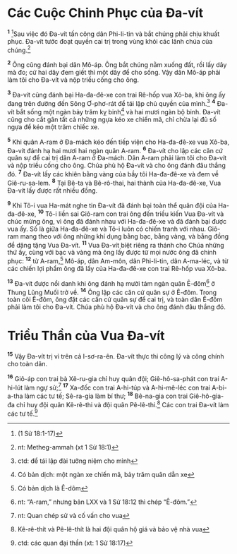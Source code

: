 # Các Cuộc Chinh Phục của Ða-vít
<sup><b>1</b></sup> [^1@-3d0a3733-c8b6-41d7-b105-16c3fb95eccb]Sau việc đó Ða-vít tấn công dân Phi-li-tin và bắt chúng phải chịu khuất phục. Ða-vít tước đoạt quyền cai trị trong vùng khỏi các lãnh chúa của chúng.[^1-3d0a3733-c8b6-41d7-b105-16c3fb95eccb]

<sup><b>2</b></sup> Ông cũng đánh bại dân Mô-áp. Ông bắt chúng nằm xuống đất, rồi lấy dây mà đo; cứ hai dây đem giết thì một dây để cho sống. Vậy dân Mô-áp phải làm tôi cho Ða-vít và nộp triều cống cho ông.

<sup><b>3</b></sup> Ða-vít cũng đánh bại Ha-đa-đê-xe con trai Rê-hốp vua Xô-ba, khi ông ấy đang trên đường đến Sông Ơ-phơ-rát để tái lập chủ quyền của mình.[^2-3d0a3733-c8b6-41d7-b105-16c3fb95eccb] <sup><b>4</b></sup> Ða-vít bắt sống một ngàn bảy trăm kỵ binh[^3-3d0a3733-c8b6-41d7-b105-16c3fb95eccb] và hai mươi ngàn bộ binh. Ða-vít cũng cho cắt gân tất cả những ngựa kéo xe chiến mã, chỉ chừa lại đủ số ngựa để kéo một trăm chiếc xe.

<sup><b>5</b></sup> Khi quân A-ram ở Ða-mách kéo đến tiếp viện cho Ha-đa-đê-xe vua Xô-ba, Ða-vít đánh hạ hai mươi hai ngàn quân A-ram. <sup><b>6</b></sup> Ða-vít cho lập các căn cứ quân sự để cai trị dân A-ram ở Ða-mách. Dân A-ram phải làm tôi cho Ða-vít và nộp triều cống cho ông. Chúa phù hộ Ða-vít và cho ông đánh đâu thắng đó. <sup><b>7</b></sup> Ða-vít lấy các khiên bằng vàng của bầy tôi Ha-đa-đê-xe và đem về Giê-ru-sa-lem. <sup><b>8</b></sup> Tại Bê-ta và Bê-rô-thai, hai thành của Ha-đa-đê-xe, Vua Ða-vít lấy được rất nhiều đồng.

<sup><b>9</b></sup> Khi Tô-i vua Ha-mát nghe tin Ða-vít đã đánh bại toàn thể quân đội của Ha-đa-đê-xe, <sup><b>10</b></sup> Tô-i liền sai Giô-ram con trai ông đến triều kiến Vua Ða-vít và chúc mừng ông, vì ông đã đánh nhau với Ha-đa-đê-xe và đã đánh bại được vua ấy. Số là giữa Ha-đa-đê-xe và Tô-i luôn có chiến tranh với nhau. Giô-ram mang theo với ông những khí dụng bằng bạc, bằng vàng, và bằng đồng để dâng tặng Vua Ða-vít. <sup><b>11</b></sup> Vua Ða-vít biệt riêng ra thánh cho Chúa những thứ ấy, cùng với bạc và vàng mà ông lấy được từ mọi nước ông đã chinh phục: <sup><b>12</b></sup> từ A-ram,[^4-3d0a3733-c8b6-41d7-b105-16c3fb95eccb] Mô-áp, dân Am-môn, dân Phi-li-tin, dân A-ma-léc, và từ các chiến lợi phẩm ông đã lấy của Ha-đa-đê-xe con trai Rê-hốp vua Xô-ba.

<sup><b>13</b></sup> Ða-vít được nổi danh khi ông đánh hạ mười tám ngàn quân Ê-đôm[^5-3d0a3733-c8b6-41d7-b105-16c3fb95eccb] ở Thung Lũng Muối trở về. <sup><b>14</b></sup> Ông lập các căn cứ quân sự ở Ê-đôm. Trong toàn cõi Ê-đôm, ông đặt các căn cứ quân sự để cai trị, và toàn dân Ê-đôm phải làm tôi cho Ða-vít. Chúa phù hộ Ða-vít và cho ông đánh đâu thắng đó.

# Triều Thần của Vua Ða-vít
<sup><b>15</b></sup> Vậy Ða-vít trị vì trên cả I-sơ-ra-ên. Ða-vít thực thi công lý và công chính cho toàn dân.

<sup><b>16</b></sup> Giô-áp con trai bà Xê-ru-gia chỉ huy quân đội; Giê-hô-sa-phát con trai A-hi-lút làm ngự sử;[^6-3d0a3733-c8b6-41d7-b105-16c3fb95eccb] <sup><b>17</b></sup> Xa-đốc con trai A-hi-túp và A-hi-mê-léc con trai A-bi-a-tha làm các tư tế; Sê-ra-gia làm bí thư; <sup><b>18</b></sup> Bê-na-gia con trai Giê-hô-gia-đa chỉ huy đội quân Kê-rê-thi và đội quân Pê-lê-thi.[^7-3d0a3733-c8b6-41d7-b105-16c3fb95eccb] Các con trai Ða-vít làm các tư tế.[^8-3d0a3733-c8b6-41d7-b105-16c3fb95eccb]

[^1-3d0a3733-c8b6-41d7-b105-16c3fb95eccb]: nt: Metheg-ammah (xt 1 Sử 18:1)
[^2-3d0a3733-c8b6-41d7-b105-16c3fb95eccb]: ctd: để tái lập đài tưởng niệm cho mình
[^3-3d0a3733-c8b6-41d7-b105-16c3fb95eccb]: Có bản dịch: một ngàn xe chiến mã, bảy trăm quân dẫn xe
[^4-3d0a3733-c8b6-41d7-b105-16c3fb95eccb]: Có bản dịch là Ê-dôm
[^5-3d0a3733-c8b6-41d7-b105-16c3fb95eccb]: nt: “A-ram,” nhưng bản LXX và 1 Sử 18:12 thì chép “Ê-đôm.”
[^6-3d0a3733-c8b6-41d7-b105-16c3fb95eccb]: nt: Quan chép sử và cố vấn cho vua
[^7-3d0a3733-c8b6-41d7-b105-16c3fb95eccb]: Kê-rê-thít và Pê-lê-thít là hai đội quân hộ giá và bảo vệ nhà vua
[^8-3d0a3733-c8b6-41d7-b105-16c3fb95eccb]: ctd: các quan đại thần (xt: 1 Sử 18:17)
[^1@-3d0a3733-c8b6-41d7-b105-16c3fb95eccb]: (1 Sử 18:1-17)